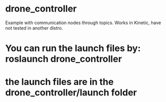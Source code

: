 # drone_controller
Example with communication nodes through topics.
Works in Kinetic, have not tested in another distro.

# You can run the launch files by: roslaunch drone_controller <launch file>
# the launch files are in the drone_controller/launch folder
